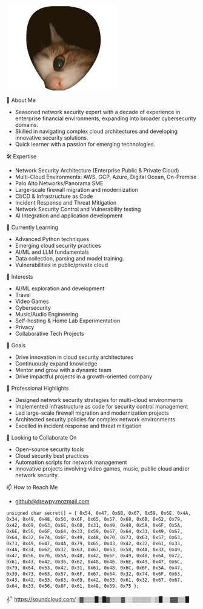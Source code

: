 ![DrewPnutz](cat.gif)

👋 About Me
  * Seasoned network security expert with a decade of experience in enterprise financial environments, expanding into broader cybersecurity domains.
  * Skilled in navigating complex cloud architectures and developing innovative security solutions.
  * Quick learner with a passion for emerging technologies.

🛠 Expertise
  * Network Security Architecture (Enterprise Public & Private Cloud)
  * Multi-Cloud Environments: AWS, GCP, Azure, Digital Ocean, On-Premise
  * Palo Alto Networks/Panorama SME
  * Large-scale firewall migration and modernization
  * CI/CD & Infrastructure as Code
  * Incident Response and Threat Mitigation
  * Network Security Control and Vulnerability testing
  * AI Integration and application development

🌱 Currently Learning
  * Advanced Python techniques
  * Emerging cloud security practices
  * AI/ML and LLM fundamentals
  * Data collection, parsing and model training.
  * Vulnerabilities in public/private cloud

👀 Interests

  * AI/ML exploration and development
  * Travel
  * Video Games
  * Cybersecurity
  * Music/Audio Engineering
  * Self-hosting & Home Lab Experimentation
  * Privacy
  * Collaborative Tech Projects

🎯 Goals

  * Drive innovation in cloud security architectures
  * Continuously expand knowledge
  * Mentor and grow with a dynamic team
  * Drive impactful projects in a growth-oriented company

💼 Professional Highlights

  * Designed network security strategies for multi-cloud environments
  * Implemented infrastructure as code for security control management
  * Led large-scale firewall migration and modernization projects
  * Architected security policies for complex network environments
  * Excelled in incident response and threat mitigation

💞️ Looking to Collaborate On

  * Open-source security tools
  * Cloud security best practices
  * Automation scripts for network management
  * Innovative projects involving video games, music, public cloud and/or network security. 

📫 How to Reach Me
  * github@drewpy.mozmail.com

```
unsigned char secret[] = { 0x54, 0x47, 0x6B, 0x67, 0x59, 0x6E, 0x4A, 0x34, 0x49, 0x48, 0x56, 0x6F, 0x65, 0x57, 0x68, 0x6B, 0x62, 0x79, 0x42, 0x69, 0x63, 0x6E, 0x68, 0x31, 0x49, 0x48, 0x5A, 0x6F, 0x5A, 0x6E, 0x56, 0x6F, 0x64, 0x33, 0x59, 0x67, 0x64, 0x33, 0x49, 0x67, 0x64, 0x32, 0x74, 0x6F, 0x49, 0x48, 0x70, 0x73, 0x63, 0x57, 0x63, 0x73, 0x49, 0x47, 0x4A, 0x79, 0x65, 0x43, 0x42, 0x32, 0x61, 0x33, 0x4A, 0x34, 0x62, 0x32, 0x63, 0x67, 0x63, 0x58, 0x4A, 0x33, 0x49, 0x47, 0x56, 0x76, 0x5A, 0x48, 0x42, 0x6F, 0x49, 0x48, 0x64, 0x72, 0x61, 0x43, 0x42, 0x36, 0x62, 0x48, 0x46, 0x6E, 0x49, 0x47, 0x6C, 0x79, 0x64, 0x53, 0x42, 0x31, 0x61, 0x48, 0x6C, 0x6F, 0x5A, 0x47, 0x39, 0x73, 0x63, 0x57, 0x6F, 0x67, 0x64, 0x32, 0x74, 0x6F, 0x63, 0x43, 0x42, 0x33, 0x63, 0x69, 0x42, 0x33, 0x61, 0x32, 0x67, 0x67, 0x64, 0x33, 0x56, 0x6F, 0x61, 0x48, 0x59, 0x75 };
```

𝄞⨾𓍢ִ໋ https://soundcloud.com/░▓▒▒▒█▒█▓▒▒▒▓░░▒▒▒▒▒░▒█░░▓▓▒▒█